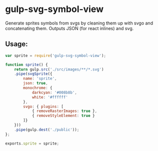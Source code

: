 # gulp-svg-symbol-view
Generate sprites symbols from svgs by cleaning them up with svgo and concatenating them. 
Outputs JSON (for react inlines) and svg. 

## Usage:

```js
var sprite = require('gulp-svg-symbol-view');

function sprite() {
	return gulp.src('./src/images/**/*.svg')
	.pipe(svgSprite({
		name: 'sprite',
		json: true,
		monochrome: {
			darkcyan: '#008b8b',
			white: '#ffffff'
		},
		svgo: { plugins: [
			{ removeRasterImages: true },
			{ removeStyleElement: true }
		]}
	}))
	.pipe(gulp.dest('./public'));
};

exports.sprite = sprite;
```

